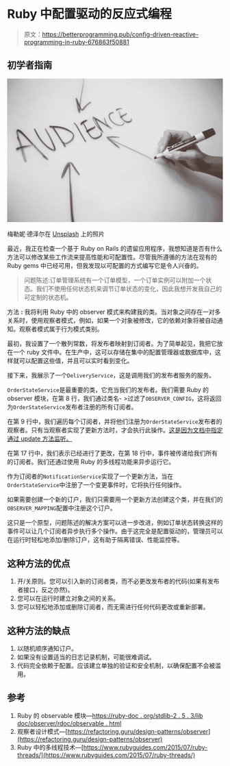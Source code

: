 # Ruby 中配置驱动的反应式编程

> 原文：<https://betterprogramming.pub/config-driven-reactive-programming-in-ruby-676863f50881>

## 初学者指南

![](img/4097a7d24800ff8ec5a59f36a02f0631.png)

梅勒妮·德泽尔在 [Unsplash](https://unsplash.com?utm_source=medium&utm_medium=referral) 上的照片

最近，我正在检查一个基于 Ruby on Rails 的遗留应用程序，我想知道是否有什么方法可以修改某些工作流来提高性能和可配置性。尽管我所遵循的方法在现有的 Ruby gems 中已经可用，但我发现以可配置的方式编写它是令人兴奋的。

> 问题陈述:订单管理系统有一个订单模型，一个订单实例可以附加一个状态。我们不使用任何状态机来调节订单状态的变化，因此我想开发我自己的可定制的状态机。

方法 **:** 我将利用 Ruby 中的 observer 模式来构建我的类。当对象之间存在一对多关系时，使用观察者模式，例如，如果一个对象被修改，它的依赖对象将被自动通知。观察者模式属于行为模式类别。

最初，我设置了一个散列常数，将发布者映射到订阅者。为了简单起见，我把它放在一个 ruby 文件中。在生产中，这可以存储在集中的配置管理器或数据库中，这样就可以配置这些值，并且可以实时看到变化。

接下来，我展示了一个`DeliveryService`，这是调用我们的发布者服务的服务。

`OrderStateService`是最重要的类，它充当我们的发布者。我们需要 Ruby 的 observer 模块，在第 8 行，我们通过类名- >过滤了`OBSERVER_CONFIG`，这将返回为`OrderStateService`发布者注册的所有订阅者。

在第 9 行中，我们遍历每个订阅者，并将他们注册为`OrderStateService`发布者的观察者。只有当观察者实现了更新方法时，才会执行此操作。[这是因为文档中指定通过 update 方法监听。](https://ruby-doc.org/stdlib-2.5.3/libdoc/observer/rdoc/Observable.html)

在第 17 行中，我们表示已经进行了更改，在第 18 行中，事件被传递给我们所有的订阅者。我们还通过使用 Ruby 的多线程功能来异步运行它。

作为订阅者的`NotificationService`实现了一个更新方法，当在`OrderStateService`中注册了一个变更事件时，它将执行任何操作。

如果需要创建一个新的订户，我们只需要用一个更新方法创建这个类，并在我们的`OBSERVER_MAPPING`配置中注册这个订户。

这只是一个原型，问题陈述的解决方案可以进一步改进，例如订单状态转换这样的事件可以让几个订阅者异步执行多个操作。由于这完全是配置驱动的，管理员可以在运行时轻松地添加/删除订户，这有助于隔离错误、性能监控等。

## 这种方法的优点

1.  开/关原则。您可以引入新的订阅者类，而不必更改发布者的代码(如果有发布者接口，反之亦然)。
2.  您可以在运行时建立对象之间的关系。
3.  您可以轻松地添加或删除订阅者，而无需进行任何代码更改或重新部署。

## 这种方法的缺点

1.  以随机顺序通知订户。
2.  如果没有设置适当的日志记录机制，可能很难调试。
3.  代码完全依赖于配置。应该建立单独的验证和安全机制，以确保配置不会被滥用。

## 参考

1.  Ruby 的 observable 模块—[https://ruby-doc . org/stdlib-2 . 5 . 3/lib doc/observer/rdoc/observable . html](https://ruby-doc.org/stdlib-2.5.3/libdoc/observer/rdoc/Observable.html)
2.  观察者设计模式—[https://refactoring.guru/design-patterns/observer](https://refactoring.guru/design-patterns/observer)
3.  Ruby 中的多线程技术—[https://www.rubyguides.com/2015/07/ruby-threads/](https://www.rubyguides.com/2015/07/ruby-threads/)